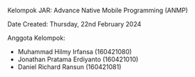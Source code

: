 Kelompok JAR: Advance Native Mobile Programming (ANMP)

Date Created: Thursday, 22nd February 2024

Anggota Kelompok: 
- Muhammad Hilmy Irfansa (160421080)
- Jonathan Pratama Erdiyanto (160421010)
- Daniel Richard Ransun (160421081)
